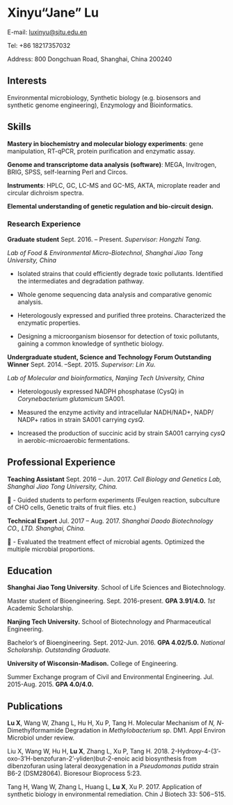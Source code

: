 # Xinyu“Jane” Lu

E-mail: luxinyu@sjtu.edu.en

Tel: +86 18217357032

Address: 800 Dongchuan Road, Shanghai, China 200240


## Interests

Environmental microbiology, Synthetic biology (e.g. biosensors and synthetic genome engineering), Enzymology and Bioinformatics.

## Skills

**Mastery in biochemistry and molecular biology experiments**: gene manipulation, RT-qPCR, protein purification and enzymatic assay.

**Genome and transcriptome data analysis (software)**: MEGA, Invitrogen, BRIG, SPSS, self-learning Perl and Circos.

**Instruments**: HPLC, GC, LC-MS and GC-MS, AKTA, microplate reader and circular dichroism spectra.

**Elemental understanding of genetic regulation and bio-circuit design.**

### Research Experience

**Graduate student** Sept. 2016. – Present. _Supervisor: Hongzhi Tang._

_Lab of Food & Environmental Micro-Biotechnol, Shanghai Jiao Tong University, China_

   - Isolated strains that could efficiently degrade toxic pollutants. Identified the intermediates and degradation pathway. 

   - Whole genome sequencing data analysis and comparative genomic analysis.
   
   - Heterologously expressed and purified three proteins. Characterized the enzymatic properties.
   
   - Designing a microorganism biosensor for detection of toxic pollutants, gaining a common knowledge of synthetic biology.
   
**Undergraduate student, Science and Technology Forum  Outstanding Winner** Sept. 2014. –Sept. 2015. _Supervisor: Lin Xu._

_Lab of Molecular and bioinformatics, Nanjing Tech University, China_
   
   - Heterologously expressed NADPH phosphatase (CysQ) in _Corynebacterium glutamicum_ SA001.

   - Measured the enzyme activity and intracellular NADH/NAD+, NADP/ NADP+ ratios in strain SA001 carrying _cysQ_.
   
   - Increased the production of succinic acid by strain SA001 carrying _cysQ_ in aerobic-microaerobic fermentations.
   
## Professional Experience

**Teaching Assistant** Sept. 2016 – Jun. 2017. _Cell Biology and Genetics Lab, Shanghai Jiao Tong University, China._

	- Guided students to perform experiments (Feulgen reaction, subculture of CHO cells, Genetic traits of fruit flies. etc.)

**Technical Expert** Jul. 2017 – Aug. 2017. _Shanghai Daodo Biotechnology CO., LTD. Shanghai, China._

	- Evaluated the treatment effect of microbial agents. Optimized the multiple microbial proportions.
  
## Education

**Shanghai Jiao Tong University**. School of Life Sciences and Biotechnology.

Master student of Bioengineering. Sept. 2016-present. **GPA 3.91/4.0.** _1st_ Academic Scholarship.

**Nanjing Tech University.** School of Biotechnology and Pharmaceutical Engineering.

Bachelor’s of Bioengineering. Sept. 2012-Jun. 2016. **GPA 4.02/5.0.** _National Scholarship. Outstanding Graduate._

**University of Wisconsin-Madison.** College of Engineering.

Summer Exchange program of Civil and Environmental Engineering. Jul. 2015-Aug. 2015. **GPA 4.0/4.0.**

## Publications

**Lu X**, Wang W, Zhang L, Hu H, Xu P, Tang H. Molecular Mechanism of _N, N_-Dimethylformamide Degradation in _Methylobacterium_ sp. DM1. Appl Environ Microbiol under review.

Liu X, Wang W, Hu H, **Lu X**, Zhang L, Xu P, Tang H. 2018. 2-Hydroxy-4-(3’-oxo-3’H-benzofuran-2’-yliden)but-2-enoic acid biosynthesis from dibenzofuran using lateral deoxygenation in a _Pseudomonas putida_ strain B6-2 (DSM28064). Bioresour Bioprocess 5:23.

Tang H, Wang W, Zhang L, Huang L, **Lu X**, Xu P. 2017. Application of synthetic biology in environmental remediation. Chin J Biotech 33: 506−515.

